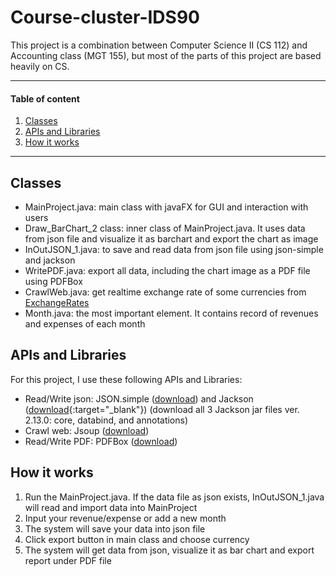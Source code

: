 # Course-cluster-IDS90
This project is a combination between Computer Science II (CS 112) and Accounting class (MGT 155), but most of the parts of this project are based heavily on CS.

---

#### Table of content

1. [Classes](#Classes)
2. [APIs and Libraries](#APIs-and-Libraries)
3. [How it works](#How-it-works)

---

## Classes

- MainProject.java: main class with javaFX for GUI and interaction with users
- Draw_BarChart_2 class: inner class of MainProject.java. It uses data from json file and visualize it as barchart and export the chart as image
- InOutJSON_1.java: to save and read data from json file using json-simple and jackson
- WritePDF.java: export all data, including the chart image as a PDF file using PDFBox
- CrawlWeb.java: get realtime exchange rate of some currencies from [ExchangeRates](https://www.exchangerates.org.uk/US-Dollar-USD-currency-table.html)
- Month.java: the most important element. It contains record of revenues and expenses of each month

## APIs and Libraries

For this project, I use these following APIs and Libraries:
- Read/Write json: JSON.simple ([download](https://search.maven.org/artifact/com.googlecode.json-simple/json-simple/1.1.1/bundle)) and Jackson ([download](https://search.maven.org/search?q=g:com.fasterxml.jackson.core){:target="_blank"}) (download all 3 Jackson jar files ver. 2.13.0: core, databind, and annotations)
- Crawl web: Jsoup ([download](https://search.maven.org/artifact/org.jsoup/jsoup/1.14.3/jar))
- Read/Write PDF: PDFBox ([download](https://search.maven.org/artifact/org.apache.pdfbox/pdfbox-app/3.0.0-alpha2/bundle))

## How it works

1. Run the MainProject.java. If the data file as json exists, InOutJSON_1.java will read and import data into MainProject
2. Input your revenue/expense or add a new month
3. The system will save your data into json file
4. Click export button in main class and choose currency
5. The system will get data from json, visualize it as bar chart and export report under PDF file 
